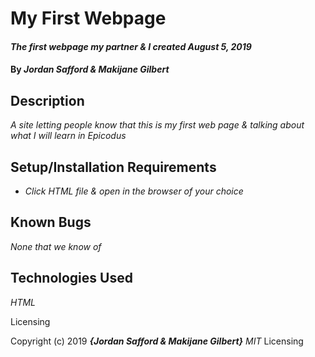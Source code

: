 # My First Webpage

#### _The first webpage my partner & I created August 5, 2019_

#### By _**Jordan Safford & Makijane Gilbert**_

## Description

_A site letting people know that this is my first web page & talking about what I will learn in Epicodus_
## Setup/Installation Requirements

* _Click HTML file & open in the browser of your choice_


## Known Bugs

_None that we know of_


## Technologies Used

_HTML_

Licensing

Copyright (c) 2019 **_{Jordan Safford & Makijane Gilbert}_** _MIT_
Licensing

